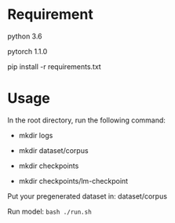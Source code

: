 # Requirement
python 3.6

pytorch 1.1.0

pip install -r requirements.txt

# Usage
In the root directory, run the following command:

- mkdir logs

- mkdir dataset/corpus

- mkdir checkpoints

- mkdir checkpoints/lm-checkpoint

Put your pregenerated dataset in: dataset/corpus

Run model: ```bash ./run.sh```
